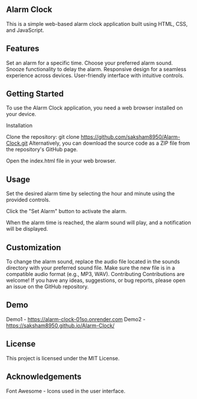 ## Alarm Clock

This is a simple web-based alarm clock application built using HTML, CSS, and JavaScript.

## Features

Set an alarm for a specific time.
Choose your preferred alarm sound.
Snooze functionality to delay the alarm.
Responsive design for a seamless experience across devices.
User-friendly interface with intuitive controls.

## Getting Started

To use the Alarm Clock application, you need a web browser installed on your device.

Installation

Clone the repository: git clone https://github.com/saksham8950/Alarm-Clock.git
Alternatively, you can download the source code as a ZIP file from the repository's GitHub page.

Open the index.html file in your web browser.

## Usage

Set the desired alarm time by selecting the hour and minute using the provided controls.

Click the "Set Alarm" button to activate the alarm.

When the alarm time is reached, the alarm sound will play, and a notification will be displayed.

## Customization

To change the alarm sound, replace the audio file located in the sounds directory with your preferred sound file. Make sure the new file is in a compatible audio format (e.g., MP3, WAV).
Contributing
Contributions are welcome! If you have any ideas, suggestions, or bug reports, please open an issue on the GitHub repository.

## Demo
Demo1 - https://alarm-clock-01so.onrender.com
Demo2 - https://saksham8950.github.io/Alarm-Clock/

## License

This project is licensed under the MIT License.

## Acknowledgements

Font Awesome - Icons used in the user interface.
